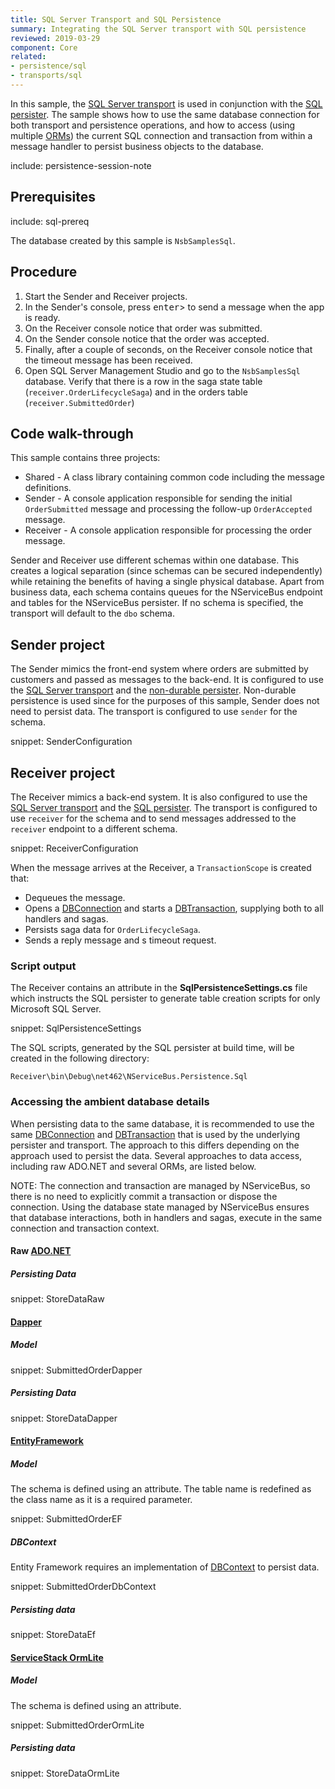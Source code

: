 ```yaml
---
title: SQL Server Transport and SQL Persistence
summary: Integrating the SQL Server transport with SQL persistence
reviewed: 2019-03-29
component: Core
related:
- persistence/sql
- transports/sql
---
```


In this sample, the [SQL Server transport](/transports/sql/) is used in conjunction with the [SQL persister](/persistence/sql/). The sample shows how to use the same database connection for both transport and persistence operations, and how to access (using multiple [ORMs](https://en.wikipedia.org/wiki/Object-relational_mapping)) the current SQL connection and transaction from within a message handler to persist business objects to the database.

include: persistence-session-note


## Prerequisites

include: sql-prereq

The database created by this sample is `NsbSamplesSql`.


## Procedure

 1. Start the Sender and Receiver projects.
 1. In the Sender's console, press <kbd>enter</kbd>> to send a message when the app is ready.
 1. On the Receiver console notice that order was submitted.
 1. On the Sender console notice that the order was accepted.
 1. Finally, after a couple of seconds, on the Receiver console notice that the timeout message has been received.
 1. Open SQL Server Management Studio and go to the `NsbSamplesSql` database. Verify that there is a row in the saga state table (`receiver.OrderLifecycleSaga`) and in the orders table (`receiver.SubmittedOrder`)


## Code walk-through

This sample contains three projects:

 * Shared - A class library containing common code including the message definitions.
 * Sender - A console application responsible for sending the initial `OrderSubmitted` message and processing the follow-up `OrderAccepted` message.
 * Receiver - A console application responsible for processing the order message.

Sender and Receiver use different schemas within one database. This creates a logical separation (since schemas can be secured independently) while retaining the benefits of having a single physical database. Apart from business data, each schema contains queues for the NServiceBus endpoint and tables for the NServiceBus persister. If no schema is specified, the transport will default to the `dbo` schema.


## Sender project

The Sender mimics the front-end system where orders are submitted by customers and passed as messages to the back-end. It is configured to use the [SQL Server transport](/transports/sql/) and the [non-durable persister](/persistence/non-durable/). Non-durable persistence is used since for the purposes of this sample, Sender does not need to persist data. The transport is configured to use `sender` for the schema.

snippet: SenderConfiguration


## Receiver project

The Receiver mimics a back-end system. It is also configured to use the [SQL Server transport](/transports/sql/) and the [SQL persister](/persistence/sql/). The transport is configured to use `receiver` for the schema and to send messages addressed to the `receiver` endpoint to a different schema.

snippet: ReceiverConfiguration

When the message arrives at the Receiver, a `TransactionScope` is created that:

 * Dequeues the message.
 * Opens a [DBConnection](https://msdn.microsoft.com/en-us/library/system.data.common.dbconnection.aspx) and starts a [DBTransaction](https://msdn.microsoft.com/en-us/library/system.data.common.dbtransaction.aspx), supplying both to all handlers and sagas.
 * Persists saga data for `OrderLifecycleSaga`.
 * Sends a reply message and s timeout request.


### Script output

The Receiver contains an attribute in the **SqlPersistenceSettings.cs** file which instructs the SQL persister to generate table creation scripts for only Microsoft SQL Server.

snippet: SqlPersistenceSettings

The SQL scripts, generated by the SQL persister at build time, will be created in the following directory:

```
Receiver\bin\Debug\net462\NServiceBus.Persistence.Sql
```


### Accessing the ambient database details

When persisting data to the same database, it is recommended to use the same [DBConnection](https://msdn.microsoft.com/en-us/library/system.data.common.dbconnection.aspx) and [DBTransaction](https://msdn.microsoft.com/en-us/library/system.data.common.dbtransaction.aspx) that is used by the underlying persister and transport. The approach to this differs depending on the approach used to persist the data. Several approaches to data access, including raw ADO.NET and several ORMs, are listed below.

NOTE: The connection and transaction are managed by NServiceBus, so there is no need to explicitly commit a transaction or dispose the connection. Using the database state managed by NServiceBus ensures that database interactions, both in handlers and sagas, execute in the same connection and transaction context.


#### Raw [ADO.NET](https://docs.microsoft.com/en-us/dotnet/framework/data/adonet/ado-net-overview)


##### Persisting Data

snippet: StoreDataRaw


#### [Dapper](https://github.com/StackExchange/Dapper)


##### Model

snippet: SubmittedOrderDapper


##### Persisting Data

snippet: StoreDataDapper


#### [EntityFramework](https://docs.microsoft.com/en-us/ef/core/)


##### Model

The schema is defined using an attribute. The table name is redefined as the class name as it is a required parameter.

snippet: SubmittedOrderEF


##### DBContext

Entity Framework requires an implementation of [DBContext](https://docs.microsoft.com/en-us/ef/core/miscellaneous/configuring-dbcontext) to persist data.

snippet: SubmittedOrderDbContext


##### Persisting data

snippet: StoreDataEf


#### [ServiceStack OrmLite](https://github.com/ServiceStack/ServiceStack.OrmLite)


##### Model

The schema is defined using an attribute.

snippet: SubmittedOrderOrmLite


##### Persisting data

snippet: StoreDataOrmLite


